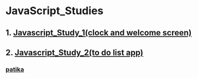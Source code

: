 # JavaScript_Studies

## 1. [Javascript_Study_1(clock and welcome screen)](https://github.com/KaderErgin/Javascript/tree/master/Javascript_Study_1)<br>
## 2. [Javascript_Study_2(to do list app)](https://github.com/KaderErgin/JavaScript/tree/master/Javascript_Study_2)<br>
### [patika](https://academy.patika.dev/tr/profile)

